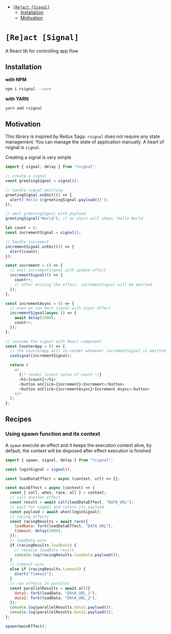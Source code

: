 - [`[Re]act [Signal]`](#react-signal)
  - [Installation](#installation)
  - [Motivation](#motivation)

# `[Re]act [Signal]`

A React lib for controlling app flow

## Installation

**with NPM**

```bash
npm i rsignal --save
```

**with YARN**

```bash
yarn add rsignal
```

## Motivation

This library is inspired by Redux Saga. `rsignal` does not require any state management. You can manage the state of application manually. A heart of rsignal is `signal`.

Creating a signal is very simple

```js
import { signal, delay } from "rsignal";

// create a signal
const greetingSignal = signal();

// handle signal emitting
greetingSignal.onEmit(() => {
  alert(`Hello ${greetingSignal.payload()}`);
});

// emit greetingSignal with payload
greetingSignal("World"); // an alert will shows `Hello World`

let count = 0;
const incrementSignal = signal();

// handle increment
incrementSignal.onEmit(() => {
  alert(count);
});

const increment = () => {
  // emit incrementSignal with update effect
  incrementSignal(() => {
    count++;
    // after exiting the effect, incrementSignal will be emitted
  });
};

const incrementAsync = () => {
  // even we can emit signal with async effect
  incrementSignal(async () => {
    await delay(1000);
    count++;
  });
};

// consume the signal with React component
const CounterApp = () => {
  // the CounterApp will re-render whenever incrementSignal is emitted
  useSignal(incrementSignal);

  return (
    <>
      {/* render latest value of count */}
      <h1>{count}</h1>
      <button onClick={increment}>Increment</button>
      <button onClick={incrementAsync}>Increment Async</button>
    </>
  );
};
```

## Recipes

### Using spawn function and its context

A `spawn` execute an effect and it keeps the execution context alive, by default, the context will be disposed after effect execution is finished

```js
import { spawn, signal, delay } from "rsignal";

const loginSignal = signal();

const loadDataEffect = async (context, url) => {};

const mainEffect = async (context) => {
  const { call, when, race, all } = context;
  // call another effect
  const result = await call(loadDataEffect, "DATA_URL");
  // wait for signal and return its payload
  const payload = await when(loginSignal);
  // racing effects
  const racingResults = await race({
    loadData: fork(loadDataEffect, "DATA_URL"),
    timeout: delay(3000),
  });
  // loadData wins
  if (racingResults.loadData) {
    // receive loadData result
    console.log(racingResults.loadData.payload());
  }
  // timeout wins
  else if (racingResults.timeout) {
    alert("Timeout");
  }
  // run effects in parallel
  const parallelResults = await all({
    data1: fork(loadData, "DAtA_URL_1"),
    data2: fork(loadData, "DAtA_URL_2"),
  });
  console.log(parallelResults.data1.payload());
  console.log(parallelResults.data2.payload());
};

spawn(mainEffect);
```
